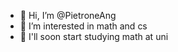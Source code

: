 - 👋 Hi, I’m @PietroneAng
- 👀 I’m interested in math and cs
- 🌱 I'll soon start studying math at uni

<!---
PietroneAng/PietroneAng is a ✨ special ✨ repository because its `README.md` (this file) appears on your GitHub profile.
You can click the Preview link to take a look at your changes.
--->
